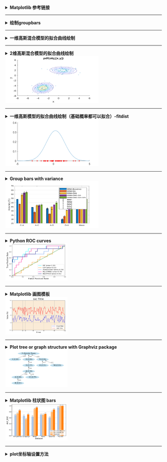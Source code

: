 <details>
<summary><strong>   Matplotlib 参考链接  </strong></summary>
  

 - [Color references](http://tableaufriction.blogspot.com/2012/11/finally-you-can-use-tableau-data-colors.html)
 - [官方配色](https://matplotlib.org/examples/color/colormaps_reference.html)
 - [Color names](https://matplotlib.org/2.0.2/examples/color/named_colors.html)
 - [Legend](https://matplotlib.org/api/_as_gen/matplotlib.pyplot.legend.html)
 - [Mathtext on figure](https://matplotlib.org/3.1.3/gallery/text_labels_and_annotations/mathtext_examples.html#sphx-glr-gallery-text-labels-and-annotations-mathtext-examples-py)
 
</details>

-----------------------------------------------------------------------------------------------------------------------------------

<details><summary><strong>   绘制groupbars  </strong></summary><blockquote>
<details><summary><strong>   Code  </strong></summary><blockquote>
  
```matlab
wa=[37.6,40.4;75.4,92.9];
aw=[29.8,53.5;79.3,88.1];
figure
bar(wa,'grouped')

set (gcf,'Position',[100,100,300,150], 'color','w')
set(gca, 'YGrid', 'on', 'XGrid', 'off')
xticklabels({'SURF','DeCaf6'})
ylabel('Accuracy (%)')
ylim([20,100])
legend('SVM', 'DGSA')

figure
bar(aw,'grouped')

set (gcf,'Position',[100,100,300,150], 'color','w')
set(gca, 'YGrid', 'on', 'XGrid', 'off')
xticklabels({'SURF','DeCaf6'})
ylabel('Accuracy (%)')
ylim([20,100])
```

</blockquote></details>

<details open><summary><strong>   Figure  </strong></summary>  
<div align=left><img src ="https://github.com/zhaojiachen1994/Frequently-used-code-blocks/blob/master/Figures/groupedbar.png" width="300" height="150"/></div>
</details>

</blockquote></details>



-----------------------------------------------------------------------------------------------------------------------------------

<details><summary><strong>   一维高斯混合模型的拟合曲线绘制  </strong></summary><blockquote>
ref: 
  [1]  https://blog.csdn.net/miao_9/article/details/53511487
  [2]  官方文档-gmdistribution
  
<details><summary><strong>   Code  </strong></summary><blockquote>

```matlab
  % GENERATE DATAS
  p = [0.4 0.6]; % p is the proportion of two-component Gaussian distribution
  mu = [0; 5]
  sigma =[0.8]
  gm = gmdistribution(mu,sigma,p)
  rng('default'); % For reproducibility
  [X,compIdx] = random(gm,100);
  numIdx1 = sum(compIdx == 1)

  % FIT THE DATA WITH GMM MODEL
  options = statset('Display','final');
  obj = gmdistribution.fit(X,2,'Options',options);

  %PLOT THE CURVE AND RAW DATA
  figure
  fun = @(x)pdf(obj, [x]);
  t = linspace(-5,10)';
  hold on
  plot(t, fun(t))
  plot(X,0,'r*')
```
</details>

<details open><summary><strong>   Figure  </strong></summary>  
<div align=left><img src ="https://github.com/zhaojiachen1994/Frequently-used-code-blocks/blob/master/Figures/1d-gmm.png" width="300" height="150"/></div>
</details>

</blockquote></details>

-----------------------------------------------------------------------------------------------------------------------------------

<details> 
    <summary><strong>   2维高斯混合模型的拟合曲线绘制   </strong></summary>

```matlab
  % GENERATE DATAS
  p = [0.4 0.6]; % p is the proportion of two-component Gaussian distribution
  mu = [1 2;-3 -5];% for 2 dimension
  sigma = cat(3,[2 .5],[1 1]); % shared diagonal covariance matrix for 2 dimensions
  gm = gmdistribution(mu,sigma,p)
  rng('default'); % For reproducibility
  [X,compIdx] = random(gm,200);
  numIdx1 = sum(compIdx == 1)

  % FIT THE DATA WITH GMM MODEL
  options = statset('Display','final');
  obj = gmdistribution.fit(X,2,'Options',options);

  %PLOT THE CURVE AND RAW DATA
  scatter(X(:,1),X(:,2),10,'.')
  hold on
  h = ezcontour(@(x,y)pdf(obj,[x y]),[-8 6],[-8 6]);
  hold off
```
</details>

<div align=left><img src ="https://github.com/zhaojiachen1994/Frequently-used-code-blocks/blob/master/Figures/2d-gmm.png" width="300" height="150"/></div>

------------------------------------------------------------------------------------------------------------------------------------


<details> 
    <summary><strong>   一维高斯模型的拟合曲线绘制（基础概率都可以拟合）-fitdist   </strong></summary>

```matlab
rng('default'); % For reproducibility
figure
hold on 
num=30;
s1 = normrnd(0,1,num,1)
pd_s1 = fitdist(s1, 'Normal');
t = -5:0.1:15;
y = pdf(pd_s1,t);
plot(t,y,'LineWidth',0.5)
plot(s1,zeros(num,1),    's',    'MarkerFaceColor','b',  'MarkerEdgeColor','b',   'MarkerSize', 5)
```
</details>

<div align=left><img src ="https://github.com/zhaojiachen1994/Frequently-used-code-blocks/blob/master/Figures/1d-gaussian-fit.png" width="300" height="150"/></div>

----------------------------------------------------------------------------------------------------------------------------------------

<details> 
    <summary><strong>   Group bars with variance   </strong></summary>

```matlab
%1. acc of srm only
Acc1=[53.94, 44.24, 42.69, 29.74, 46.40];
Var1=[0.24, 0.30, 1.20 ,1.25, 0.73];
% 2. acc of srm+distribution alignment
Acc2=[48.1, 38.57, 36.43, 33.32, 43.88];
Var2=[1.85, 1.50, 0.24, 0.82, 0.92];
%3. acc of dgfk+srm
Acc3=[59.33,46.66,44.84,40.54, 50.76];
Var3=[1.38,1.28,3.16,0.26,1.07];
%4. acc of dgfk+da+srm
Acc4=[61.67,46.37,47.51,44.98,53.19];
Var4=[1.57,0.88,0.86,0.22,0.77];

%5. acc of all
Acc5=[62.2,47.2,49.7,44.6, 54.10]
Var5=[1.38,1.78,1,0.26,0.70]

Acc=[Acc1;Acc2;Acc3;Acc4;Acc5]';
figure
set (gcf,'Position',[300,300,550,350], 'color','w')
bar(Acc,'grouped')
set(gca, 'YGrid', 'on', 'XGrid', 'off')
xticklabels({'C-A','A-C','A-D','D-A','Mean'})
set (gca,'position',[0.1,0.1,0.8,0.8] )
legend('SRM (Baseline)', 'SRM+DA', 'SRM+DML', 'SRM+DML+DA','SRM+DML+DA+DPL')
ylabel('Accuracy (%)')
ylim([25,70])

e=[Var1;Var2;Var3;Var4;Var5]';
hold on 
numgroups = size(e,1);
numbars = size(e,2);
groupwidth = min(0.8, numbars/(numbars+1.5));
for i = 1:numbars
    x = (1:numgroups) - groupwidth/2 + (2*i-1)* groupwidth / (2*numbars); %aligning error bar with individual bar
    h = errorbar (x, Acc(:,i), e(:,i),'k','linestyle','none','lineWidth',0.5,'CapSize',5);
end
```
</details>

<div align=left><img src ="https://github.com/zhaojiachen1994/Frequently-used-code-blocks/blob/master/Figures/barwithvars.png" width="300" height="150"/></div>

----------------------------------------------------------------------------------------------------------------------------------------

<details>
<summary><strong>   Python ROC curves  </strong></summary>
  
 ```python
    
    def plotroc(self, scoresdf):
        # scoresdf is Dataframe with detetors(classifier) name as column name, y_pred as df.data
        # print(scoresdf.head())
        y_true= scoresdf['y_true']
        fpr = dict()
        tpr = dict()
        roc_auc = dict()

        f = plt.figure()
        lw = 2
        colors = cycle(['aqua', 'darkorange', 'cornflowerblue', 'deeppink','navy' ])
        for det,color in zip(detectors, colors):
            fpr[det.name], tpr[det.name], _ = roc_curve(y_true=y_true, y_score=scoresdf[det.name])
            roc_auc[det.name] = round(auc(fpr[det.name], tpr[det.name]), 2)
            plt.plot(fpr[det.name], tpr[det.name], color=color, lw=lw, label=f'{det.name} (area={roc_auc[det.name]})')
        print(roc_auc)
        plt.plot([0, 1], [0, 1], color='green', lw=lw, linestyle='--')
        plt.xlim([0.0, 1.0])
        plt.ylim([0.0, 1.05])
        plt.xlabel('False Positive Rate', fontsize=16)
        plt.ylabel('True Positive Rate', fontsize=16)
        plt.title(f'{self.datasets[0].data[0].name}')
        plt.legend(loc="lower right", fontsize=12)

        plt.show()
        f.savefig(f"roc_{self.datasets[0].data[0].name}.pdf", bbox_inches='tight')
 ```
 
</details>

<div align=left><img src ="https://github.com/zhaojiachen1994/Frequently-used-code-blocks/blob/master/Figures/rocplot.png" width="200" height="120"/></div>

-----------------------------------------------------------------------------------------------------------------------------------

<details>
<summary><strong>   Matplotlib 画图模板  </strong></summary>
  
[How to add figlegend](https://stackoverflow.com/questions/10101700/moving-matplotlib-legend-outside-of-the-axis-makes-it-cutoff-by-the-figure-box) 
  
  
 ```python
    import matplotlib.patches as patches #用来画长方形
 
    t = np.linspace(1,100,100)
    data1 = np.random.rand(100)*0.5
    data2 = np.random.rand(100)*0.6+0.5
# STEP1: CREATE FIGURE
    fig = plt.figure(num=None, figsize=(6.4, 4.8), dpi=100, facecolor='w', edgecolor='w')
    # TIP: default figure size is (6.4, 4.8); default dpi is 100;
# STEP2: CREATE AXES
    ax = plt.subplot(111, facecolor='antiquewhite')
    # TIP: set(111) when want to plot one
# STEP3: SET THE PARAS
    lw = 1
    linecolors = plt.get_cmap('Set1').colors # other useful colors: ['coral', 'seagreen', 'darkgrey','orangered','slateblue']
    markers = ['X', '^', 'P', 'd', '*'] # can be '. o v ^ s P + d * x X
    # TIP： uppercase letter means filled markers
    markersize = 6
    xyticksize = 8
    xylabelfontsize = 14
    titlefontsize = 20
    legendfontsize = 12
# STEP4: PLOT THE FIGURE
    t = np.arange(n) #n is the number of points in eachline
    ax.plot(t, AUC_ISF, marker=markers[0], color=linecolors[4], label='IsoForest', lw=lw, ms=markersize)
    ax.plot(t, AUC_IOF,         marker=markers[1], color=linecolors[1], label='IOF',       lw=lw, ms=markersize)
    ax.plot(t, AUC_oneclasssvm, marker=markers[2], color=linecolors[2], label='OSVM',      lw=lw, ms=markersize)
    ax.plot(t, AUC_autoEncoder, marker=markers[3], color=linecolors[3], label='DeepCoder', lw=lw, ms=markersize)
    ax.plot(t, AUC_unDevcoder,  marker=markers[4], color=linecolors[0], label='unDevCoder',lw=lw, ms=markersize)
    ax.legend(loc="lower right", fontsize=legendfontsize)
    # legend set: https: // matplotlib.org / api / _as_gen / matplotlib.pyplot.legend.html
# STEP5: ADJUST THE PLOT
    ax.set_title('(a) Title', fontsize = titlefontsize)
    ax.set_xlabel('Time', fontsize=xylabelfontsize)
    ax.set_ylabel('Value (%)',fontsize=xylabelfontsize)

    ax.set_xlim([0, 100])
    ax.set_ylim([-0.5, 1.5])

    ax.grid(True, axis='both')
    ax.tick_params(axis='both', direction='in', length=3, which='major', labelsize=xyticksize)
    # TIP: axis could be {'x', 'y', 'both'}
    #      grid color, linestyle, linewidth can be adjusted by tick_params

    
    ax.set_xticks([0, 20, 25, 40, 60, 80, 100])
    ax.set_yticks([-0.5, 0, 0.5, 1, 1.5])
    # TIPs: just lock the ticks 
    
    plt.xticks(t, (10, 50, 100, 500, 1000, 5000))
    # TIPs: Arbitrarily change the xticks. t is the values of x axis.
    
    # set empty xticks, yticks
    plt.xticks([])
    plt.yticks([])

# STEP6: Add text or rectangle if needed
    textstr='line1 \n25 line2 \n line3.'
    ax.annotate(textstr,fontsize=annnotefontsize, xy=(50, 1.2), xytext=(75, 0.6),
       arrowprops=dict(facecolor='b', edgecolor='b', width=5, shrink=0.1, alpha=0.5)) # xy是箭头位置，xytext是文本位置，标准为横纵坐标。
    rect = patches.Rectangle(xy=(25, 0.3), width=25, height=1.08, linewidth=1, edgecolor='r', facecolor='none') 
    ax.add_patch(rect) #添加长方形
    
    fig.tight_layout()
    plt.show()
    f.savefig(f"figname.pdf")
    
    
 # how to add leneng for multiple subplots
    fig = plt.figure(num=1,figsize=[10, 3.5])
    ax1 = plt.subplot(121)
    ax2 = plt.subplot(122)
    handles, labels = ax1.get_legend_handles_labels()
    lgd = fig.legend(handles, labels, loc='upper center', ncol=5, labelspacing=0.,bbox_to_anchor=(0.5, 1.1))
    
    fig.tight_layout()
    fig.savefig('k_sensitivity.pdf', bbox_extra_artists=(lgd,), bbox_inches='tight')
    
    ref: https://stackoverflow.com/questions/10101700/moving-matplotlib-legend-outside-of-the-axis-makes-it-cutoff-by-the-figure-box
 ```
 
</details>

<div align=left><img src ="https://github.com/zhaojiachen1994/Frequently-used-code-blocks/blob/master/Figures/matplotlib_template.png" width="200" height="120"/></div>

-----------------------------------------------------------------------------------------------------------------------------------

<details>
<summary><strong>   Plot tree or graph structure with Graphviz package  </strong></summary>

- [How to install Graphviz package](https://stackoverflow.com/questions/35064304/runtimeerror-make-sure-the-graphviz-executables-are-on-your-systems-path-aft)
  - For Windows:
    1. Install windows package from [here](https://graphviz.gitlab.io/_pages/Download/Download_windows.html)
    2. Install python graphviz package by pip install graphviz
    3. Add C:\Program Files (x86)\Graphviz2.38\bin to User path
    4. Add C:\Program Files (x86)\Graphviz2.38\bin\dot.exe to System Path
    5. import os
       os.environ["PATH"] += os.pathsep + r'C:\Program Files (x86)\Graphviz2.38\bin'
- [Code examples](https://graphviz.readthedocs.io/en/stable/examples.html)

- [How to bold parts of labels](https://stackoverflow.com/questions/30194104/graphviz-bold-font-attribute)
  - successful example: tree.node(f'{ind}', label=f"< <B>{ind}</B> ({info_df['Dist2Peak'][i]:0.3f}) >") 
```python
    tree = Digraph('GASP tree', filename='tree.gv',node_attr={'color': 'lightblue2', 'style': 'filled'})
    tree.attr('node', shape='ellipse')
    tree.attr('node', fontname = "Arial")
    tree.attr('node', fontsize='20')
    tree.attr('edge', fontsize='14')
    for i, ind in enumerate(inds):
        print(ind, info_df['onestep'][i])
        if ind != 7:
            tree.node(f'{ind}', label=f"< <B>{ind}</B> ({info_df['Dist2Peak'][i]:0.2f})>")
        else:
            tree.node(f'{ind}', label=f"<<B>{ind}</B> (Density Peak)>")
    for i, ind in enumerate(inds):
        if ind != 7:
            tree.edge(f"{info_df['bigger_nn'][ind-1]+1}",f"{ind}", label=f" {info_df['onestep'][i]:0.3f}")
    tree.view()
 ```
  
</details>

<div align=left><img src ="https://github.com/zhaojiachen1994/Frequently-used-code-blocks/blob/master/Figures/tree.png" width="200" height="120"/></div>

-----------------------------------------------------------------------------------------------------------------------------------

<details>
<summary><strong>   Matplotlib 柱状图 bars  </strong></summary>  
  
 ```python
  
    import numpy as np
    import matplotlib.pyplot as plt
      
    def semi_results():
                #   Arrhythmia  Campaign  Mnist   Pima    Satellite  Thyroid
    roc_Encoding = [0.690,      0.667,    0.640,  0.703,  0.604,     0.951  ]
    pr_Encoding  = [0.312,      0.225,    0.190,  0.496,  0.578,     0.428  ]
    roc_Dev      = [0.744,      0.554,    0.893,  0.702,  0.796,     0.998  ]
    pr_Dev       = [0.410,      0.162,    0.737,  0.508,  0.745,     0.870  ]
    roc_all      = [0.849,      0.716,    0.945,  0.735,  0.877,     0.998  ]
    pr_all       = [0.465,      0.256,    0.800,  0.588,  0.838,     0.915  ]
    return roc_Encoding, pr_Encoding, roc_Dev, pr_Dev, roc_all, pr_all
    
    
    datasets = ['Arrhythmia', 'Campaign', 'Mnist', 'Pima', 'Satellite', 'Thyroid']
    roc_1, pr_1, roc_2, pr_2, roc_3, pr_3 = semi_results()
    # STEP1: create figures
    fig = plt.figure(num=None, figsize=(7, 4.8), dpi=100, facecolor='w', edgecolor='w')
    ax = plt.subplot(111, facecolor='w')

    # STEP2: set parameters
    xyticksize = 12
    xylabelfontsize = 16
    annnotefontsize = 6
    legendfontsize = 10
    colors = plt.get_cmap('tab20').colors
    width = 0.25  # the width of the bars

    # STEP3: plot the curves or bars, and set the legend and xy labels
    x = np.arange(len(roc_1))  # the label locations
    rects1 = ax.bar(x-width, roc_1, width, color=colors[1], label='Only encoding net')
    rects2 = ax.bar(x,       roc_2, width, color=colors[3], label='Only scoring net')
    rects3 = ax.bar(x+width, roc_3, width, color=colors[2], label='Proposed')
    ax.set_ylabel('AUC_ROC', fontsize=xylabelfontsize)
    ax.set_xlabel('Dataset', fontsize=xylabelfontsize)
    ax.legend(loc="lower right", fontsize=legendfontsize)

    # STEP4: add grid (set the grid background)
    ax.set_axisbelow(True)
    ax.yaxis.grid(color='gray', alpha=0.5)

    # STEP5: adjust xy sticks
    ax.set_xticks(x)
    ax.set_xticklabels(datasets)
    ax.tick_params(axis='both', direction='in', length=3, which='major', labelsize=xyticksize)

    def autolabel(rects):
        """Attach a text label above each bar in *rects*, displaying its height."""
        for rect in rects:
            height = round(rect.get_height(), 2)
            ax.annotate(f'{height:0.2f}', fontsize=annnotefontsize,
                        xy=(rect.get_x() + rect.get_width() / 2, height),
                        xytext=(-0, 3),  # 3 points vertical offset
                        textcoords="offset points",
                        ha='center', va='bottom')
    autolabel(rects1)
    autolabel(rects2)
    autolabel(rects3)

    # STEP6: Output the figures
    fig.tight_layout()
    plt.show()
    fig.savefig(f"./ablation_experiments_figures/filename.pdf", bbox_inches='tight')
 ```
 
</details>

<div align=left><img src ="https://github.com/zhaojiachen1994/Frequently-used-code-blocks/blob/master/Figures/matplotlab_group_bars.png" width="200" height="120"/></div>

-----------------------------------------------------------------------------------------------------------------------------------

<details><summary><strong>  plot坐标轴设置方法  </strong></summary>

（1）去除坐标轴使用axis off
      
      如果想要x的坐标没有：set（gca,'xtick',[])
      
      关闭边框：set(gcf,'box','off')
      
（2）坐标轴设置方法
```matlab
axis off;% 去掉坐标轴
axistight;% 紧坐标轴
axisequal;% 等比坐标轴
axis([-0.1, 8.1, -1.1, 1.1]);% 坐标轴的显示范围
% gca: gca, h=figure(...);
set(gca,'XLim',[3 40]);% X轴的数据显示范围
set(gca,'XTick',[-3.14,0,3.14] );% X轴的记号点
set(gca,'XTicklabel',{'-pi','0','pi'});% X轴的记号
set(gca,'XTick', []);% 清除X轴的记号点
set(gca,'XGrid','on');% X轴的网格
set(gca,'XDir','reverse');% 逆转X轴
set(gca,'XColor','red');% X轴的颜色
'''

1. axis([xmin xmax ymin ymax])
设置当前图形的坐标范围，分别为x轴的最小、最大值，y轴的最小最大值
2. V=axis
返回包含当前坐标范围的一个行向量
3. axis auto
将坐标轴刻度恢复为自动的默认设置
4. axis manual
冻结坐标轴刻度，此时如果hold被设定为on，那么后边的图形将使用与前面相同的坐标轴刻度范围
5. axis tight
将坐标范围设定为被绘制的数据范围
6. axis fill
这是坐标范围和屏幕的高宽比，使得坐标轴可以包含整个绘制的区域。该选项只有在PlotBoxaApectRatio或DataAspectRatioMode被设置为‘manual’模式才有效
7. axis ij
将坐标轴设置为矩阵模式。此时水平坐标轴从左到有取值，垂直坐标从上到下
8. axis xy
将坐标设置为笛卡尔模式。此时水平坐标从左到右取值，垂直坐标从下到上取值
9. axis equal
设置屏幕高宽比，使得每个坐标轴的具有均匀的刻度间隔
10. axis square
将坐标轴设置为正方形
11. axis normal
将当前的坐标轴框恢复为全尺寸，并将单位刻度的所有限制取消
12. axis vis3d
冻结屏幕高宽比，使得一个三维对象的旋转不会改变坐标轴的刻度显示
13. axis off
关闭所有的坐标轴标签、刻度、背景
14. axis on
打开所有的坐标轴标签、刻度、背景

</details>
-----------------------------------------------------------------------------------------------------------------------------------
